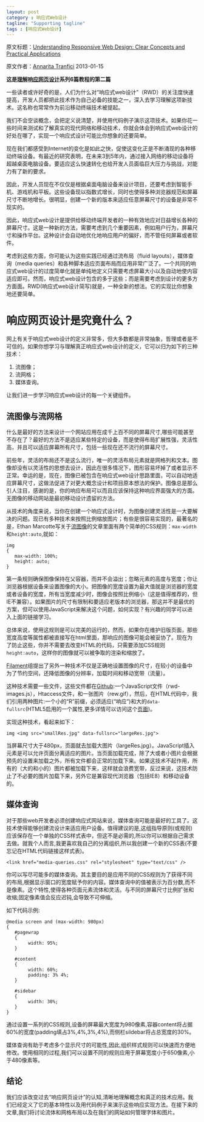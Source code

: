```yaml
---
layout: post
category : 响应式Web设计
tagline: "Supporting tagline"
tags : [响应式Web设计]
---
```


原文标题：[Understanding Responsive Web Design: Clear Concepts and Practical Applications](http://www.sitepoint.com/responsive-web-design-tips-and-notes/)

原文作者：[Annarita Tranfici](http://www.sitepoint.com/author/atranfici/) 2013-01-15

**这是[理解响应网页设计](http://www.sitepoint.com/series/understanding-responsive-web-design/)系列6篇教程的第二篇**

一些读者或许好奇的是，人们为什么对“响应式web设计”（RWD）的关注度快速提高，开发人员都把此技术作为自己必备的技能之一，深入去学习理解这项新技术。这名称也常常作为前沿移动终端技术被提起。

我们不会空谈概念，会把定义说清楚，并使用代码例子演示这项技术。如果你花一些时间来测试和了解真实的现代网络和移动技术，你就会体会到响应式web设计的好处在哪了，实现一个响应式设计可能比你想象的还要简单。

<!--break-->

现在我们都感受到Internet的变化是如此之快，促使这变化正是不断涌现的各种移动终端设备。有最近的研究表明，在未来3到5年内，通过接入网络的移动设备将超越桌面电脑设备。要适应这么快速转化也给开发人员面临巨大压力与挑战，对能力有了新的要求。

因此，开发人员现在不仅仅是根据桌面电脑设备来设计项目，还要考虑到智能手机、游戏机和平板。这些设备现以指数式增长，同时也使得多种浏览器规范和屏幕尺寸不断地增长。很明显，创建一个新的版本来适应任意屏幕尺寸的设备是非常不现实的。

因此，响应式web设计是提供给移动终端开发者的一种有效地应对日益增长各种的屏幕尺寸。这是一种新的方法，需要考虑到几个重要因素，例如用户行为，屏幕尺寸和操作平台。这种设计会自动地优化地响应用户的偏好，而不管任何屏幕或者软件。

考虑到这些方面，你可能认为这些实践已经通过流布局（fluid layouts），媒体查询（media queries）和各种脚本适应页面布局而应用非常广泛了。一个共同的响应式web设计的过度简单化就是单纯地定义只需要考虑屏幕大小以及自动地使内容适应即可。然而，响应式web设计包含的多于这些；而是需要考虑到设计的更多方方面面。RWD(响应式web设计简写)就是，一种全新的想法。它的实现比你想象地还要简单。

# 响应网页设计是究竟什么？ #

网上有关于响应式web设计的定义非常多，但大多数都是非常抽象，哲理或者是不可信的。如果你想学习与理解真正响应式web设计的定义，它可以归为如下的三种技术：

1. 流图像；
2. 流网格；
3. 媒体查询。

让我们进一步学习响应式web设计的每一个关键组件。

## 流图像与流网格 ##

什么是最好的方法来设计一个网站应用在成千上百不同的屏幕尺寸,哪些可能甚至不存在了？最好的方法不是适应某些特定的设备，而是使得布局扩展性强，灵活性高，并且可以适应屏幕所有尺寸，包括一些现在还不流行的屏幕尺寸。

前些年，灵活的布局还不是这么流行，唯一的灵活布局元素就是网格列和文本。图像却没有以灵活性的思想去设计，因此在很多情况下，图形容易坏掉了或者显示不正常。幸运的是，现在，图像已被包含在响应式web设计思路里面，可以自动地适应屏幕尺寸，这做法促进了对更大概念设计和项目原本想法的保护。图像总是那么引人注目，感谢的是，你的响应布局可以而且应该保持这种响应界面强大的方面。无图像的移动网站是最初移动设计遗留的方法。

从技术的角度来说，当你在创建一个响应式设计时，为图像创建灵活性是一大要解决的问题。现已有多种技术来按照比例缩放图片；有些是很容易实现的，最著名的是，Ethan Marcotte写关于[流图像](http://unstoppablerobotninja.com/entry/fluid-images/)的文章里面有两个简单的CSS规则：`max-width`和`height:auto`,就如：

	img
	{
	   max-width: 100%;
	   height: auto;
	}   

第一条规则确保图像保持在父容器，而并不会溢出；忽略元素的高度与宽度；你让浏览器根据设备来设置图像的大小。把图像的宽度设置为最大值就是浏览器的宽度或者设备的宽度，所有当宽度减少时，图像会按照比例缩小（这是值得推荐的，但IE不兼容）。如果图片的尺寸有限制和要适应老版本的浏览器，那这并不是最优的方案，但可以使用JavaScript来解决这个问题，如何实现？有兴趣的同学可以进入上面的链接学习。

总体来说，使用这规则是可以完美的运行的，然而，如果你在维护旧版页面，那些宽度高度等属性都被直接写在html里面，那响应的图像可能会被妥协了。现在为了防止这些，你并不需要去改变HTML的代码，只需要添加CSS规则`height:auto`，这样你的图像就可以被争取的渲染和缩放了。

[Filament](http://filamentgroup.com/)组提出了另外一种技术不仅是正确地设置图像的尺寸，在较小的设备中为了节约空间，还降低图像的分辨率，加载时间和移动宽带（流量）。

这种技术需要一些文件，这些文件都在[Github](https://github.com/filamentgroup/Responsive-Images):一个JavaScript文件（rwd-images.js），Htaccess文件，和一张图片（rew.gif），然后，在HTML代码中，我们引用两种图片:一个小的“R”前缀，必须适应(“响应”)和大的`data-fullsrc`(HTML5启用的一个属性,更多详情可以访问这个[页面](http://www.whatwg.org/specs/web-apps/current-work/multipage/elements.html#attr-data-*))。

实现这种技术，看起来如下：

    img <img src="smallRes.jpg" data-fullsrc="largeRes.jpg">
当屏幕尺寸大于480px，页面就去加载大图片（largeRes.jpg）。JavaScript插入元素是可以允许页面分离适应的图片。当页面加载完成，除了大或者小图片会根据预先的设置来加载之外，所有文件都会正常的加载下来。如果这技术不起作用，所有的（大的和小的）图片都被加载下来，这样就会浪费宽带，反过来说，这技术防止了不必要的图片加载下来，另外它是兼容现代浏览器（包括IE8）和移动设备的。

## 媒体查询 ##

对于那些web开发者必须创建响应式网站来说，媒体查询可能是最好的工具了。这技术使得能够创建流设计来适应用户设备。值得建议的是,这组指导原则(或规则)应该保存在一个单独的CSS样式表中，但这不是必需的,所以你可以根据自己需求去做。就我个人而言,我更喜欢我自己的分离组织,所以我创建一个新的CSS表(不要忘记在HTML代码链接这样式表)。

    <link href="media-queries.css" rel="stylesheet" type="text/css" />

你可以写尽可能多的媒体查询。其主要目的是应用不同的CSS规则为了获得不同的布局,根据显示窗口的宽度赋予你的内容。媒体查询中的值被表示为百分数,而不是像素。这个特性,使得各种页面元素流体和灵活。与不同的屏幕尺寸比例扩张和收缩;固定像素值会反应迟钝,会导致不可伸缩。

如下代码示例:

    @media screen and (max-width: 980px)
    {
       #pagewrap
       {
      		width: 95%;
       }
    
       #content
       {
      		width: 60%;
      		padding: 3% 4%;
       }
    
       #sidebar
       {
      		width: 30%;
       }
    }

    
通过设置一系列的CSS规则,设备的屏幕最大宽度为980像素,容器content将占据60%的宽度(padding填占3%,4%,3%,4%),而侧栏sildebar将占总宽度的30%。

媒体查询有助于考虑多个显示尺寸的可能性,因此,组织样式规则可以快速而方便地修改。使用相同的过程,我们可以设置不同的规则应用于屏幕宽度小于650像素,小于480像素等。

## 结论 ##

我们应该改变过去“响应网页设计”的认知,清晰地理解概念和真正的技术应用。我们已经定义了它的基本特性以及用代码例子来演示这些响应实现方法。在接下来的文章,我们将讨论流体和网格布局以及在我们的网站如何管理字体和图片。









